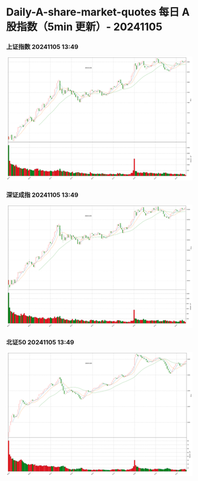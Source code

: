 
# Daily-A-share-market-quotes 每日 A 股指数（5min 更新）- 20241105

### 上证指数 20241105 13:49
![](./fig/2024/11/20241105-sh000001.png)

### 深证成指 20241105 13:49
![](./fig/2024/11/20241105-sz399001.png)

### 北证50 20241105 13:49
![](./fig/2024/11/20241105-bj899050.png)
